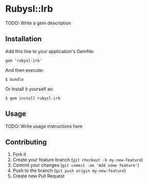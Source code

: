 # Rubysl::Irb

TODO: Write a gem description

## Installation

Add this line to your application's Gemfile:

    gem 'rubysl-irb'

And then execute:

    $ bundle

Or install it yourself as:

    $ gem install rubysl-irb

## Usage

TODO: Write usage instructions here

## Contributing

1. Fork it
2. Create your feature branch (`git checkout -b my-new-feature`)
3. Commit your changes (`git commit -am 'Add some feature'`)
4. Push to the branch (`git push origin my-new-feature`)
5. Create new Pull Request
